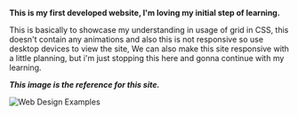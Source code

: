 **This is my first developed website, I'm loving my initial step of learning.**

This is basically to showcase my understanding in usage of grid in CSS, this doesn't contain any animations and also this is not responsive so use desktop devices to view the site, We can also make this site responsive with a little planning, but i'm just stopping this here and gonna continue with my learning.

_**This image is the reference for this site.**_

![Web Design Examples](https://github.com/user-attachments/assets/ff67c69a-038a-4d3d-ac1b-dca1bd12fc3b)

